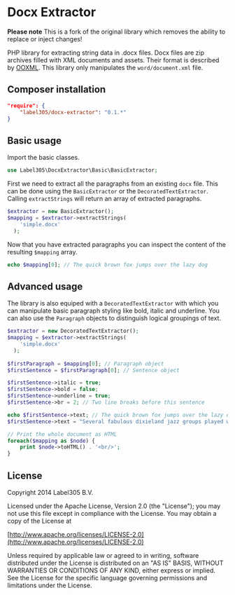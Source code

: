 Docx Extractor
=============

**Please note** This is a fork of the original library which removes the ability to replace or inject changes!

PHP library for extracting string data in .docx files. Docx files are zip archives filled with XML documents and assets. Their format is described by [OOXML](http://nl.wikipedia.org/wiki/Office_Open_XML). This library only manipulates the `word/document.xml` file.

Composer installation
---

```json
"require": {
    "label305/docx-extractor": "0.1.*"
}
```

Basic usage
----

Import the basic classes.

```php
use Label305\DocxExtractor\Basic\BasicExtractor;
```

First we need to extract all the paragraphs from an existing `docx` file. This can be done using the `BasicExtractor` or the `DecoratedTextExtractor`. Calling `extractStrings` will return an array of extracted paragraphs.

```php
$extractor = new BasicExtractor();
$mapping = $extractor->extractStrings(
    'simple.docx'
  );
```

Now that you have extracted paragraphs you can inspect the content of the resulting `$mapping` array.

```php
echo $mapping[0]; // The quick brown fox jumps over the lazy dog
```

Advanced usage
----

The library is also equiped with a `DecoratedTextExtractor` with which you can manipulate basic paragraph styling like bold, italic and underline. You can also use the `Paragraph` objects to distinguish logical groupings of text.

```php
$extractor = new DecoratedTextExtractor();
$mapping = $extractor->extractStrings(
    'simple.docx'
  );
  
$firstParagraph = $mapping[0]; // Paragraph object
$firstSentence = $firstParagraph[0]; // Sentence object

$firstSentence->italic = true;
$firstSentence->bold = false;
$firstSentence->underline = true;
$firstSentence->br = 2; // Two line breaks before this sentence

echo $firstSentence->text; // The quick brown fox jumps over the lazy dog
$firstSentence->text = "Several fabulous dixieland jazz groups played with quick tempo.";

// Print the whole document as HTML
foreach($mapping as $node) {
	print $node->toHTML() . '<br/>';
}
```


License
---------
Copyright 2014 Label305 B.V.

Licensed under the Apache License, Version 2.0 (the "License");
you may not use this file except in compliance with the License.
You may obtain a copy of the License at

[http://www.apache.org/licenses/LICENSE-2.0](http://www.apache.org/licenses/LICENSE-2.0)

Unless required by applicable law or agreed to in writing, software
distributed under the License is distributed on an "AS IS" BASIS,
WITHOUT WARRANTIES OR CONDITIONS OF ANY KIND, either express or implied.
See the License for the specific language governing permissions and
limitations under the License.
